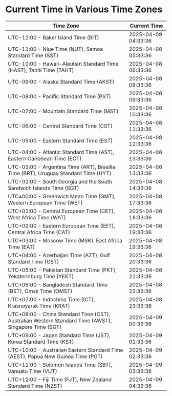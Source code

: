 # Current Time in Various Time Zones

| Time Zone | Current Time |
|-----------|--------------|
| UTC-12:00 - Baker Island Time (BIT) | 2025-04-09 04:33:36 |
| UTC-11:00 - Niue Time (NUT), Samoa Standard Time (SST) | 2025-04-08 05:33:36 |
| UTC-10:00 - Hawaii-Aleutian Standard Time (HAST), Tahiti Time (TAHT) | 2025-04-08 06:33:36 |
| UTC-09:00 - Alaska Standard Time (AKST) | 2025-04-08 08:33:36 |
| UTC-08:00 - Pacific Standard Time (PST) | 2025-04-08 09:33:36 |
| UTC-07:00 - Mountain Standard Time (MST) | 2025-04-08 10:33:36 |
| UTC-06:00 - Central Standard Time (CST) | 2025-04-08 11:33:36 |
| UTC-05:00 - Eastern Standard Time (EST) | 2025-04-08 12:33:36 |
| UTC-04:00 - Atlantic Standard Time (AST), Eastern Caribbean Time (ECT) | 2025-04-08 13:33:36 |
| UTC-03:00 - Argentina Time (ART), Brasília Time (BRT), Uruguay Standard Time (UYT) | 2025-04-08 13:33:36 |
| UTC-02:00 - South Georgia and the South Sandwich Islands Time (SGT) | 2025-04-08 14:33:36 |
| UTC±00:00 - Greenwich Mean Time (GMT), Western European Time (WET) | 2025-04-08 17:33:36 |
| UTC+01:00 - Central European Time (CET), West Africa Time (WAT) | 2025-04-08 18:33:36 |
| UTC+02:00 - Eastern European Time (EET), Central Africa Time (CAT) | 2025-04-08 19:33:36 |
| UTC+03:00 - Moscow Time (MSK), East Africa Time (EAT) | 2025-04-08 19:33:36 |
| UTC+04:00 - Azerbaijan Time (AZT), Gulf Standard Time (GST) | 2025-04-08 20:33:36 |
| UTC+05:00 - Pakistan Standard Time (PKT), Yekaterinburg Time (YEKT) | 2025-04-08 21:33:36 |
| UTC+06:00 - Bangladesh Standard Time (BST), Omsk Time (OMST) | 2025-04-08 22:33:36 |
| UTC+07:00 - Indochina Time (ICT), Krasnoyarsk Time (KRAT) | 2025-04-08 23:33:36 |
| UTC+08:00 - China Standard Time (CST), Australian Western Standard Time (AWST), Singapore Time (SGT) | 2025-04-09 00:33:36 |
| UTC+09:00 - Japan Standard Time (JST), Korea Standard Time (KST) | 2025-04-09 01:33:36 |
| UTC+10:00 - Australian Eastern Standard Time (AEST), Papua New Guinea Time (PGT) | 2025-04-09 02:33:36 |
| UTC+11:00 - Solomon Islands Time (SBT), Vanuatu Time (VUT) | 2025-04-09 03:33:36 |
| UTC+12:00 - Fiji Time (FJT), New Zealand Standard Time (NZST) | 2025-04-09 04:33:36 |
